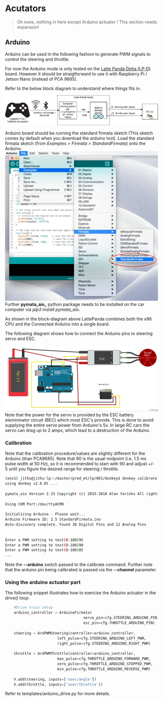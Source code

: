 # Acutators

> Oh noes, nothing in here except Arduino actuator ! This section needs expansion!

## Arduino
Arduino can be used in the following fashion to generate PWM signals to control the steering and throttle.

For now the Arduino mode is only tested on the [Latte Panda Delta (LP-D)](https://www.lattepanda.com/products/lattepanda-delta-432.html) board.
However it should be straigtforward to use it with Raspberry Pi / Jetson Nano (instead of PCA 9685).

Refer to the below block diagram to understand where things fits in.

![block diagram](../assets/Arduino_actuator_blk_dgm.jpg)

Arduino board should be running the standard firmata sketch (This sketch comes by default when you download the arduino tool). Load the standard firmata sketch (from _Examples > Firmata > StandardFirmata_) onto the Arduino.
![wiring diagram](../assets/Arduino_firmata_sketch.jpg) 
Further **pymata_aio_** python package needs to be installed on the car computer via _pip3 install pymata_aio_.

As shown in the block-diagram above LattePanda combines both the x86 CPU and the Connected Arduino into a single board.

The following diagram shows how to connect the Arduino pins to steering servo and ESC.

![wiring diagram](../assets/ArduinoWiring.png)
Note that the power for the servo is provided by the ESC battery elemininator circuit (BEC) which most ESC's provide.
This is done to avoid supplying the entire servo power from Arduino's 5v.
In large RC cars the servo can drag up to 2 amps, which lead to a destruction of the Arduino.

### Calibration
Note that the calibration procedure/values are slightly different for the Arduino (than PCA9685).
Note that 90 is the usual midpoint (i.e. 1.5 ms pulse width at 50 Hz), so it is recommended to start
 with 90 and adjust +/- 5 until you figure the desired range for steering / throttle.
```bash
(env1) jithu@jithu-lp:~/master/pred_mt/lp/001/donkey$ donkey calibrate --arduino --channel 6
using donkey v2.6.0t ...

pymata_aio Version 2.33	Copyright (c) 2015-2018 Alan Yorinks All rights reserved.

Using COM Port:/dev/ttyACM0

Initializing Arduino - Please wait...
Arduino Firmware ID: 2.5 StandardFirmata.ino
Auto-discovery complete. Found 30 Digital Pins and 12 Analog Pins


Enter a PWM setting to test(0-180)95
Enter a PWM setting to test(0-180)90
Enter a PWM setting to test(0-180)85
...
```
Note the **--arduino** switch passed to the calibrate command. Further note that the arduino pin being
 calibrated is passed via the **--channel** parameter.

### Using the arduino actuator part

The following snippet illustrates how to exercise the Arduino actuator in the drive() loop:

```python
    #Drive train setup
    arduino_controller = ArduinoFirmata(
                                    servo_pin=cfg.STEERING_ARDUINO_PIN,
                                    esc_pin=cfg.THROTTLE_ARDUINO_PIN)

    steering = ArdPWMSteering(controller=arduino_controller,
                        left_pulse=cfg.STEERING_ARDUINO_LEFT_PWM,
                        right_pulse=cfg.STEERING_ARDUINO_RIGHT_PWM)

    throttle = ArdPWMThrottle(controller=arduino_controller,
                        max_pulse=cfg.THROTTLE_ARDUINO_FORWARD_PWM,
                        zero_pulse=cfg.THROTTLE_ARDUINO_STOPPED_PWM,
                        min_pulse=cfg.THROTTLE_ARDUINO_REVERSE_PWM)

    V.add(steering, inputs=['user/angle'])
    V.add(throttle, inputs=['user/throttle'])
```

Refer to templates/arduino_drive.py for more details.